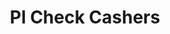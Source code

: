 ---
title: Pl Check Cashers
slug: pl-check-cashers
updated-on: '2024-05-30T13:44:31.749Z'
created-on: '2024-05-30T13:41:46.671Z'
published-on: '2024-05-30T13:54:32.469Z'
f_city-state-2:
- cms/city/lynwood-ca.md
- cms/city/chicago-il.md
- cms/city/madison-wi.md
f_locations:
- cms/payday-loan/pl-check-cashers-24371.md
- cms/payday-loan/pl-check-cashers-24372.md
- cms/payday-loan/pl-check-cashers-24373.md
- cms/payday-loan/pl-check-cashers-24374.md
- cms/payday-loan/pl-check-cashers-24375.md
f_states:
- cms/state/california.md
- cms/state/illinois.md
- cms/state/wisconsin.md
layout: '[company].html'
tags: company
---